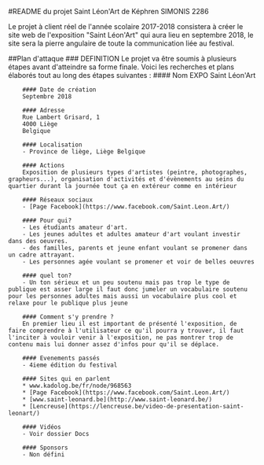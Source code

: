 #README du projet Saint Léon'Art de Képhren SIMONIS 2286

Le projet à client réel de l'année scolaire 2017-2018 consistera à créer le site web de l'exposition "Saint Léon'Art" qui aura lieu en septembre 2018, le site sera la pierre angulaire de toute la communication liée au festival.


##Plan d'attaque
   	### DEFINITION
   	Le projet va être soumis à plusieurs étapes avant d'atteindre sa forme finale. Voici les recherches et plans élaborés tout au long des étapes suivantes :
   		#### Nom
		EXPO Saint Léon'Art 

		#### Date de création
		Septembre 2018

		#### Adresse
		Rue Lambert Grisard, 1
		4000 Liège
		Belgique

		#### Localisation
		- Province de liège, Liège Belgique

		#### Actions
		Exposition de plusieurs types d'artistes (peintre, photographes, grapheurs...), organisation d'activités et d'évènements au seins du quartier durant la journée tout ça en extéreur comme en intérieur

		#### Réseaux sociaux
		- [Page Facebook](https://www.facebook.com/Saint.Leon.Art/)

		#### Pour qui?
		- Les étudiants amateur d'art.
		- Les jeunes adultes et adultes amateur d'art voulant investir dans des oeuvres.
		- des familles, parents et jeune enfant voulant se promener dans un cadre attrayant.
		- Les personnes agée voulant se promener et voir de belles oeuvres

		#### quel ton?
		- Un ton sérieux et un peu soutenu mais pas trop le type de publique est asser large il faut donc jumeler un vocabulaire soutenu pour les personnes adultes mais aussi un vocabulaire plus cool et relaxe pour le publique plus jeune 

		#### Comment s'y prendre ?
		En premier lieu il est important de présenté l'exposition, de faire comprendre à l'utilisateur ce qu'il pourra y trouver, il faut l'inciter à vouloir venir à l'exposition, ne pas montrer trop de contenu mais lui donner assez d'infos pour qu'il se déplace.

		#### Evenements passés
		- 4ieme édition du festival

		#### Sites qui en parlent
		* www.kadolog.be/fr/node/968563
		* [Page Facebook](https://www.facebook.com/Saint.Leon.Art/)
		* [www.saint-leonard.be](http://www.saint-leonard.be/)
		* [Lencreuse](https://lencreuse.be/video-de-presentation-saint-leonart/)

		#### Vidéos
		- Voir dossier Docs

		#### Sponsors
		- Non défini
   			
   		
   